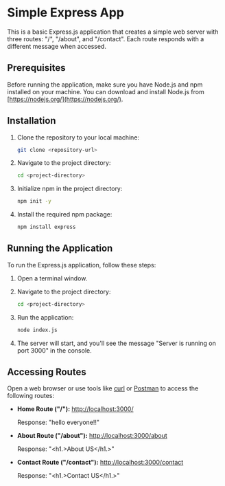 # Simple Express App

This is a basic Express.js application that creates a simple web server with three routes: "/", "/about", and "/contact". Each route responds with a different message when accessed.

## Prerequisites

Before running the application, make sure you have Node.js and npm installed on your machine. You can download and install Node.js from [https://nodejs.org/](https://nodejs.org/).

## Installation

1. Clone the repository to your local machine:

   ```bash
   git clone <repository-url>
   ```

2. Navigate to the project directory:

   ```bash
   cd <project-directory>
   ```

3. Initialize npm in the project directory:

   ```bash
   npm init -y
   ```

4. Install the required npm package:

   ```bash
   npm install express
   ```

## Running the Application

To run the Express.js application, follow these steps:

1. Open a terminal window.

2. Navigate to the project directory:

   ```bash
   cd <project-directory>
   ```

3. Run the application:

   ```bash
   node index.js
   ```

4. The server will start, and you'll see the message "Server is running on port 3000" in the console.

## Accessing Routes

Open a web browser or use tools like [curl](https://curl.se/) or [Postman](https://www.postman.com/) to access the following routes:

- **Home Route ("/"):**
  [http://localhost:3000/](http://localhost:3000/)

  Response: "hello everyone!!"

- **About Route ("/about"):**
  [http://localhost:3000/about](http://localhost:3000/about)

  Response: "<h1.>About US</h1.>"

- **Contact Route ("/contact"):**
  [http://localhost:3000/contact](http://localhost:3000/contact)

  Response: "<h1.>Contact US</h1.>"
